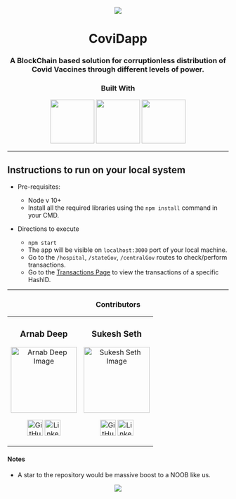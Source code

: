 <p align="center">
    <img src = "https://raw.githubusercontent.com/sukesh2000/coviDapp/f72cdfb69163b84040fa29d331ad5297be4b8376/public/129-wear-mask.svg">
	<h1 align="center">CoviDapp</h1>
	<h3 align="center">A BlockChain based solution for corruptionless distribution of Covid Vaccines through different levels of power.</h3>
</p>

<h3 align="center">Built With</h3>
<p align=center>
    <img height="100px" src = "https://cdn.worldvectorlogo.com/logos/react.svg"/>
    <img height="100px" src = "https://smartpy.io/static/img/logo-only.svg"/>
    <img height="100px" src = "https://upload.wikimedia.org/wikipedia/commons/thumb/3/33/Tezos_logo.svg/1200px-Tezos_logo.svg.png"/>
</p>

--- 

## Instructions to run on your local system

* Pre-requisites:
	- Node v 10+
    - Install all the required libraries using the `npm install` command in your CMD. 

* Directions to execute
    - ``` npm start ```
    - The app will be visible on `localhost:3000` port of your local machine.
    - Go to the `/hospital`, `/stateGov`, `/centralGov` routes to check/perform transactions.
    - Go to the [Transactions Page](https://sukesh2000.github.io/coviDapp/) to view the transactions of a specific HashID.

---

<h3 align="center">Contributors</h3>
<table align="center">
<tr>

<td class="contributer" align="center">
<h3>Arnab Deep</h3>
<p align="center">
<img src = "https://avatars2.githubusercontent.com/u/49037005?s=460&u=5141a8e80dcb54841dc20263a1db94d8dff0775c&v=4" width="150" height="150" alt="Arnab Deep Image">
</p>
<p align="center">
<a href = "https://github.com/arnoob16"><img src = "http://www.iconninja.com/files/241/825/211/round-collaboration-social-github-code-circle-network-icon.svg" width="36" height = "36" alt="GitHub"/></a>
<a href = "https://www.linkedin.com/in/arnabdeep/">
<img src = "http://www.iconninja.com/files/863/607/751/network-linkedin-social-connection-circular-circle-media-icon.svg" width="36" height="36" alt="LinkedIn"/>
</a>
</p>
</td>

<td class="contributer" align="center">
<h3>Sukesh Seth</h3>
<p align="center">
<img src = "https://avatars1.githubusercontent.com/u/41232037?s=460&u=1dd6e5dfc480d382ae0621e46cdd0819046a94c5&v=4" width="150" height="150" alt="Sukesh Seth Image">
</p>
<p align="center">
<a href = "https://github.com/sukesh2000">
<img src = "http://www.iconninja.com/files/241/825/211/round-collaboration-social-github-code-circle-network-icon.svg" width="36" height = "36" alt="GitHub"/></a>
<a href = "https://www.linkedin.com/in/sukeshseth/">
<img src = "http://www.iconninja.com/files/863/607/751/network-linkedin-social-connection-circular-circle-media-icon.svg" width="36" height="36" alt="LinkedIn"/>
</a>
</p>
</td>


</tr>
</table>

#### Notes
- A star to the repository would be massive boost to a NOOB like us.


<p align=center>
<img src="https://forthebadge.com/images/badges/built-with-love.svg"/>
</p>